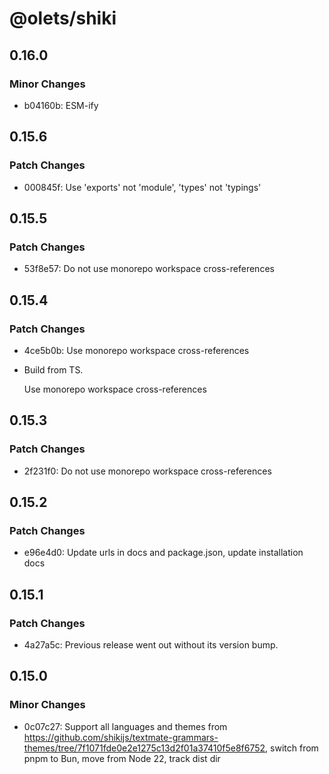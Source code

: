 # @olets/shiki

## 0.16.0

### Minor Changes

- b04160b: ESM-ify

## 0.15.6

### Patch Changes

- 000845f: Use 'exports' not 'module', 'types' not 'typings'

## 0.15.5

### Patch Changes

- 53f8e57: Do not use monorepo workspace cross-references

## 0.15.4

### Patch Changes

- 4ce5b0b: Use monorepo workspace cross-references
- Build from TS.

  Use monorepo workspace cross-references

## 0.15.3

### Patch Changes

- 2f231f0: Do not use monorepo workspace cross-references

## 0.15.2

### Patch Changes

- e96e4d0: Update urls in docs and package.json, update installation docs

## 0.15.1

### Patch Changes

- 4a27a5c: Previous release went out without its version bump.

## 0.15.0

### Minor Changes

- 0c07c27: Support all languages and themes from https://github.com/shikijs/textmate-grammars-themes/tree/7f1071fde0e2e1275c13d2f01a37410f5e8f6752, switch from pnpm to Bun, move from Node 22, track dist dir
